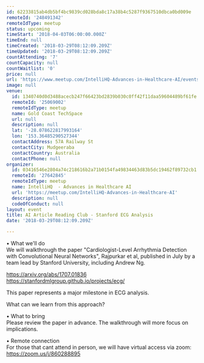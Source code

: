 ```yaml
---
id: 62233815ab4db5bf4bc9839cd028bda8c17a38b4c5287f9367510dbca0bd009e
remoteId: '248491342'
remoteIdType: meetup
status: upcoming
timeStart: '2018-04-03T06:00:00.000Z'
timeEnd: null
timeCreated: '2018-03-29T08:12:09.209Z'
timeUpdated: '2018-03-29T08:12:09.209Z'
countAttending: '7'
countCapacity: null
countWaitlist: '0'
price: null
url: 'https://www.meetup.com/IntelliHQ-Advances-in-Healthcare-AI/events/248491342/'
image: null
venue:
  id: 1340740d0d3488acecb247f66423bd2839b030c0ff42f11daa59604489bf61fe
  remoteId: '25069002'
  remoteIdType: meetup
  name: Gold Coast TechSpace
  url: null
  description: null
  lat: '-28.078622817993164'
  lon: '153.36485290527344'
  contactAddress: 57A Railway St
  contactCity: Mudgeeraba
  contactCountry: Australia
  contactPhone: null
organizer:
  id: 03416546e2804a74c218616b2a71b0154fa49834463d83b5dc19462f89732cb1
  remoteId: '27642845'
  remoteIdType: meetup
  name: IntelliHQ  - Advances in Healthcare AI
  url: 'https://meetup.com/IntelliHQ-Advances-in-Healthcare-AI'
  description: null
  codeOfConduct: null
layout: event
title: AI Article Reading Club - Stanford ECG Analysis
date: '2018-03-29T08:12:09.209Z'

---
```

<p>• What we'll do<br/>We will walkthrough the paper "Cardiologist-Level Arrhythmia Detection with Convolutional Neural Networks", Rajpurkar et al, published in July by a team lead by Stanford University, including Andrew Ng.</p> <p><a href="https://arxiv.org/abs/1707.01836" class="linkified">https://arxiv.org/abs/1707.01836</a><br/><a href="https://stanfordmlgroup.github.io/projects/ecg/" class="linkified">https://stanfordmlgroup.github.io/projects/ecg/</a></p> <p>This paper represents a major milestone in ECG analysis.</p> <p>What can we learn from this approach?</p> <p>• What to bring<br/>Please review the paper in advance. The walkthrough will more focus on implications.</p> <p>• Remote connection<br/>For those that cant attend in person, we will have virtual access via zoom:<br/><a href="https://zoom.us/j/860288895" class="linkified">https://zoom.us/j/860288895</a></p>

